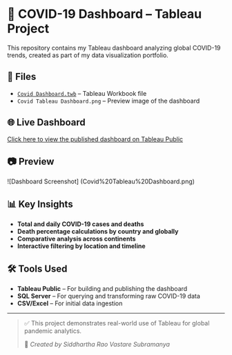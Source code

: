 # 🦠 COVID-19 Dashboard – Tableau Project

This repository contains my Tableau dashboard analyzing global COVID-19 trends, created as part of my data visualization portfolio.

## 📁 Files
- [`Covid Dashboard.twb`](Covid%20Dashboard.twb) – Tableau Workbook file
- `Covid Tableau Dashboard.png` – Preview image of the dashboard 

## 🌐 Live Dashboard
[Click here to view the published dashboard on Tableau Public](https://public.tableau.com/app/profile/siddhartha.rao.vastare.subramanya/viz/CovidDashboard_17538476155560/Dashboard1?publish=yes)

## 📷 Preview

![Dashboard Screenshot] (Covid%20Tableau%20Dashboard.png)

## 📊 Key Insights
- **Total and daily COVID-19 cases and deaths**
- **Death percentage calculations by country and globally**
- **Comparative analysis across continents**
- **Interactive filtering by location and timeline**

## 🛠 Tools Used
- **Tableau Public** – For building and publishing the dashboard
- **SQL Server** – For querying and transforming raw COVID-19 data
- **CSV/Excel** – For initial data ingestion

---

> ✅ This project demonstrates real-world use of Tableau for global pandemic analytics.
>  
> 📌 *Created by Siddhartha Rao Vastare Subramanya*
